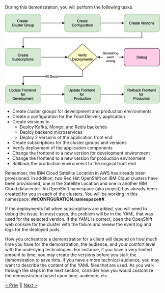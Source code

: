 During this demonstration, you will perform the following tasks.  

![](_attachments/SatelliteDemoSketch-demoflow.png)

- Create cluster groups for development and production environments
- Create a configuration for the Food Delivery application
- Create versions to
  - Deploy Kafka, Mongo, and Redis backends
  - Deploy backend microservices
  - Deploy 2 versions of the application front end
- Create subscriptions for the cluster groups and versions
- Verify deployment of the application components
- Change the frontend to a new version for development environment
- Change the frontend to a new version for production environment
- Rollback the production environment to the original front end

Remember, the IBM Cloud Satellite Location in AWS has already been provisioned. In addition, two Red Hat OpenShift on IBM Cloud clusters have been provisioned, one in the Satellite Location and one in another IBM Cloud datacenter. An OpenShift namespace (aka project) has already been created for you in each of the clusters. You will be working in this namespace: **##CONFIGURATION.namespace##**.

If the deployments fail when subscriptions are added, you will need to debug the issue. In most cases, the problem will be in the YAML that was used for the selected version. If the YAML is correct, open the OpenShift web console for the cluster with the failure and review the event log and logs for the deployed pods.

How you orchestrate a demonstration for a client will depend on how much time you have for the demonstration, the audience, and your comfort level with the underlying technologies. For instance, if you have a very limited amount to time, you may create the versions before you start the demonstration to save time. If you have a more technical audience, you may want to describe the content of the YAML files that are used. As you walk through the steps in the next section, consider how you would customize the demonstration based upon time, audience, etc.

[< Prev](gotoLink|01.02) || [Next >](gotoLink|01.04) 
